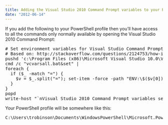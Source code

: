 ```yaml
---
title: Adding the Visual Studio 2010 Command Prompt variables to your PowerShell profile
date: "2012-06-14"
---
```


If you add the following to your PowerShell profile then you’ll have access to all the commands only normally available by opening the Visual Studio 2010 Command Prompt:

<pre class="brush: plain;"># Set environment variables for Visual Studio Command Prompt
# Based on: http://stackoverflow.com/questions/2124753/how-i-can-use-powershell-with-the-visual-studio-2010-command-prompt
pushd 'c:\Program Files (x86)\Microsoft Visual Studio 10.0\VC'
cmd /c "vcvarsall.bat&set" |
foreach {
  if ($_ -match "=") {
    $v = $_.split("="); set-item -force -path "ENV:\$($v[0])"  -value "$($v[1])"
  }
}
popd
write-host "`nVisual Studio 2010 Command Prompt variables set." -ForegroundColor Yellow</pre>

Your PowerShell profile will be somewhere like this:

<pre class="brush: plain;">C:\Users\trobinson\Documents\WindowsPowerShell\Microsoft.PowerShell_profile.ps1</pre>
